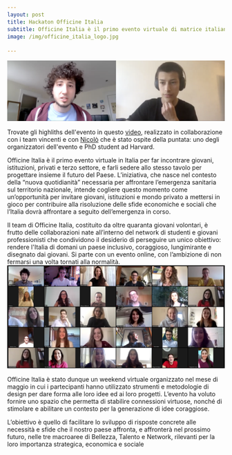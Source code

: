 ```yaml
---
layout: post
title: Hackaton Officine Italia
subtitle: Officine Italia è il primo evento virtuale di matrice italiana che fornisce una piattaforma ai giovani per progettare il futuro del Paese. 
image: /img/officine_italia_logo.jpg

---
```

 ![Podcast Interview](/img/nicolo-intervista.png)
 
Trovate gli highliths dell'evento in questo [video](https://www.youtube.com/watch?v=pbXvBzGDgtE), realizzato in collaborazione con i team vincenti e con [Nicolò](https://scholar.harvard.edu/foppiani/bio) che è stato ospite della puntata: uno degli organizzatori dell'evento e PhD student ad Harvard.

Officine Italia è il primo evento virtuale in Italia per far incontrare giovani, istituzioni, privati e terzo settore, e farli sedere allo stesso tavolo per progettare insieme il futuro del Paese. L’iniziativa, che nasce nel contesto della “nuova quotidianità” necessaria per affrontare l’emergenza sanitaria sul territorio nazionale, intende cogliere questo momento come un’opportunità per invitare giovani, istituzioni e mondo privato a mettersi in gioco per contribuire alla risoluzione delle sfide economiche e sociali che l’Italia dovrà affrontare a seguito dell’emergenza in corso.

Il team di Officine Italia, costituito da oltre quaranta giovani volontari, è frutto delle collaborazioni nate all’interno del network di studenti e giovani professionisti che condividono il desiderio di perseguire un unico obiettivo: rendere l'Italia di domani un paese inclusivo, coraggioso, lungimirante e disegnato dai giovani. Si parte con un evento online, con l’ambizione di non fermarsi una volta tornati alla normalità. 
![Foto Gruppo Officine Italia](/img/foto_gruppo.png)

Officine Italia è stato dunque un weekend virtuale organizzato nel mese di maggio in cui i partecipanti hanno utilizzato strumenti e metodologie di design per dare forma alle loro idee ed ai loro progetti. L’evento ha voluto fornire uno spazio che permetta di stabilire connessioni virtuose, nonché di stimolare e abilitare un contesto per la generazione di idee coraggiose. 

L’obiettivo è quello di facilitare lo sviluppo di risposte concrete alle necessità e sfide che il nostro paese affronta, e affronterà nel prossimo futuro, nelle tre macroaree di Bellezza, Talento e Network, rilevanti per la loro importanza strategica, economica e sociale
